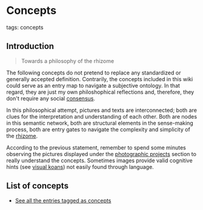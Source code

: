 # Concepts

tags: concepts

## Introduction

> Towards a philosophy of the rhizome

The following concepts do not pretend to replace any standardized or generally accepted definition. 
Contrarily, the concepts included in this wiki could serve as an entry map to navigate a subjective ontology. In that regard, they are just my own philoshophical reflections and, therefore, they don't require any social [consensus](concepts/consensus.md).

In this philosophical attempt, pictures and texts are interconnected; both are clues for the interpretation and understanding of each other. Both are nodes in this semantic network, both are structural elements in the sense-making process, both are entry gates to navigate the complexity and simplicity of the [rhizome](concepts/rhizome.md).

According to the previous statement, remember to spend some minutes observing the pictures displayed under the [photographic projects](../content/projects/photography.md) section to really understand the concepts. Sometimes images provide valid cognitive hints (see [visual koans](concepts/visual_koan.md)) not easily found through language.

## List of concepts

* [See all the entries tagged as concepts](../tags/concepts.md)